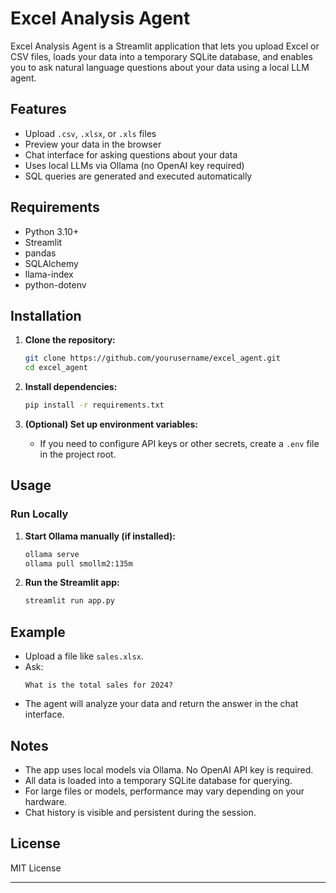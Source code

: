 # Excel Analysis Agent

Excel Analysis Agent is a Streamlit application that lets you upload Excel or CSV files, loads your data into a temporary SQLite database, and enables you to ask natural language questions about your data using a local LLM agent.

## Features

- Upload `.csv`, `.xlsx`, or `.xls` files
- Preview your data in the browser
- Chat interface for asking questions about your data
- Uses local LLMs via Ollama (no OpenAI key required)
- SQL queries are generated and executed automatically

## Requirements

- Python 3.10+
- Streamlit
- pandas
- SQLAlchemy
- llama-index
- python-dotenv

## Installation

1. **Clone the repository:**
    ```bash
    git clone https://github.com/yourusername/excel_agent.git
    cd excel_agent
    ```

2. **Install dependencies:**
    ```bash
    pip install -r requirements.txt
    ```

3. **(Optional) Set up environment variables:**
    - If you need to configure API keys or other secrets, create a `.env` file in the project root.

## Usage


### Run Locally

1. **Start Ollama manually (if installed):**
    ```bash
    ollama serve
    ollama pull smollm2:135m
    ```

2. **Run the Streamlit app:**
    ```bash
    streamlit run app.py
    ```

## Example

- Upload a file like `sales.xlsx`.
- Ask:  
  ```
  What is the total sales for 2024?
  ```
- The agent will analyze your data and return the answer in the chat interface.

## Notes

- The app uses local models via Ollama. No OpenAI API key is required.
- All data is loaded into a temporary SQLite database for querying.
- For large files or models, performance may vary depending on your hardware.
- Chat history is visible and persistent during the session.

## License

MIT License

---